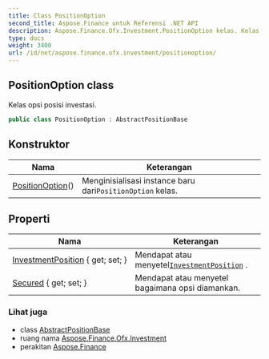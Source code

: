 ```yaml
---
title: Class PositionOption
second_title: Aspose.Finance untuk Referensi .NET API
description: Aspose.Finance.Ofx.Investment.PositionOption kelas. Kelas opsi posisi investasi.
type: docs
weight: 3400
url: /id/net/aspose.finance.ofx.investment/positionoption/
---
```

## PositionOption class

Kelas opsi posisi investasi.

```csharp
public class PositionOption : AbstractPositionBase
```

## Konstruktor

| Nama | Keterangan |
| --- | --- |
| [PositionOption](positionoption/)() | Menginisialisasi instance baru dari`PositionOption` kelas. |

## Properti

| Nama | Keterangan |
| --- | --- |
| [InvestmentPosition](../../aspose.finance.ofx.investment/abstractpositionbase/investmentposition/) { get; set; } | Mendapat atau menyetel[`InvestmentPosition`](../abstractpositionbase/investmentposition/) . |
| [Secured](../../aspose.finance.ofx.investment/positionoption/secured/) { get; set; } | Mendapat atau menyetel bagaimana opsi diamankan. |

### Lihat juga

* class [AbstractPositionBase](../abstractpositionbase/)
* ruang nama [Aspose.Finance.Ofx.Investment](../../aspose.finance.ofx.investment/)
* perakitan [Aspose.Finance](../../)


